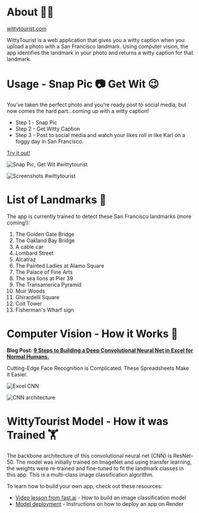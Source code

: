 # About 🤳🌉

[wittytourist.com](https://wittytourist.com)


WittyTourist is a web application that gives you a witty caption when you upload a photo with a San Francisco landmark.  Using computer vision, the app identifies the landmark in your photo and returns a witty caption for that landmark.

# Usage - Snap Pic 📷 Get Wit 😉
You’ve taken the perfect photo and you’re ready post to social media, but now comes the hard part…coming up with a witty caption!

- Step 1 - Snap Pic
- Step 2 - Get Witty Caption
- Step 3 - Post to social media and watch your likes roll in like Karl on a foggy day in San Francisco.

[Try it out!](https://wittytourist.com)

![Snap Pic, Get Wit #wittytourist](https://github.com/DaveSmith227/witty-tourist-test/blob/master/screenshots/mockup-painted-ladies-small.jpg)

![Screenshots #wittytourist](https://github.com/DaveSmith227/witty-tourist-test/blob/master/screenshots/mockup-alcatraz-golden-gate-small.jpg)


# List of Landmarks 🌁
The app is currently trained to detect these San Francisco landmarks (more coming!):

1. The Golden Gate Bridge
2. The Oakland Bay Bridge
3. A cable car
4. Lombard Street
5. Alcatraz
6. The Painted Ladies at Alamo Square
7. The Palace of Fine Arts
8. The sea lions at Pier 39
9. The Transamerica Pyramid
10. Muir Woods
11. Ghirardelli Square
12. Coit Tower
13. Fisherman's Wharf sign

# Computer Vision - How it Works 🧐

__Blog Post: [9 Steps to Building a Deep Convolutional Neural Net in Excel for Normal Humans.](https://towardsdatascience.com/cutting-edge-face-recognition-is-complicated-these-spreadsheets-make-it-easier-e7864dbf0e1a)__

Cutting-Edge Face Recognition is Complicated. These Spreadsheets Make it Easier.

![Excel CNN](https://cdn-images-1.medium.com/max/1800/1*m65nIVO62a4Dua2QzmPI2A.png)

![CNN architecture](https://cdn-images-1.medium.com/max/2000/1*JrxHmdQH4HFNj4aBtuuEpQ.png)

# WittyTourist Model - How it was Trained 🏋️

The backbone architecture of this convolutional neural net (CNN) is ResNet-50.  The model was initially trained on ImageNet and using transfer learning, the weights were re-trained and fine-tuned to fit the landmark classes in this app.  This is a multi-class image classification algorithm.

To learn how to build your own app, check out these resources:

- [Video lesson from fast.ai](https://course.fast.ai/videos/?lesson=1) - How to build an image classification model
- [Model deployment](https://course.fast.ai/deployment_render.html) - Instructions on how to deploy an app on Render